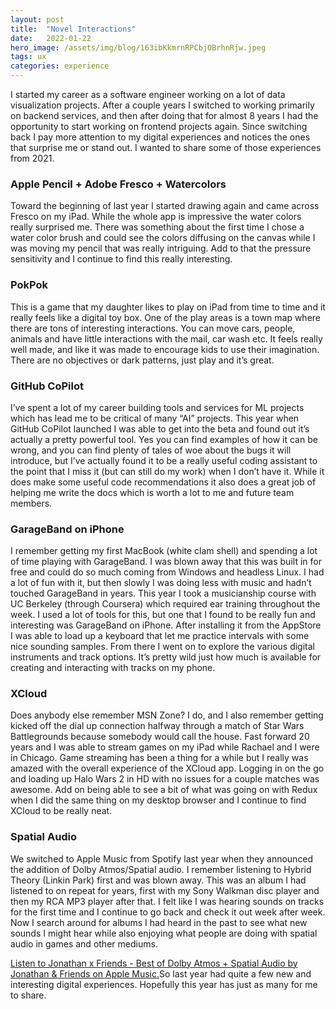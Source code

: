 ```yaml
---
layout:	post
title:	"Novel Interactions"
date:	2022-01-22
hero_image: /assets/img/blog/163ibKkmrnRPCbjOBrhnRjw.jpeg
tags: ux
categories: experience
---
```


I started my career as a software engineer working on a lot of data visualization projects. After a couple years I switched to working primarily on backend services, and then after doing that for almost 8 years I had the opportunity to start working on frontend projects again. Since switching back I pay more attention to my digital experiences and notices the ones that surprise me or stand out. I wanted to share some of those experiences from 2021.

### Apple Pencil + Adobe Fresco + Watercolors

Toward the beginning of last year I started drawing again and came across Fresco on my iPad. While the whole app is impressive the water colors really surprised me. There was something about the first time I chose a water color brush and could see the colors diffusing on the canvas while I was moving my pencil that was really intriguing. Add to that the pressure sensitivity and I continue to find this really interesting.

### PokPok

This is a game that my daughter likes to play on iPad from time to time and it really feels like a digital toy box. One of the play areas is a town map where there are tons of interesting interactions. You can move cars, people, animals and have little interactions with the mail, car wash etc. It feels really well made, and like it was made to encourage kids to use their imagination. There are no objectives or dark patterns, just play and it’s great.

### GitHub CoPilot

I’ve spent a lot of my career building tools and services for ML projects which has lead me to be critical of many “AI” projects. This year when GitHub CoPilot launched I was able to get into the beta and found out it’s actually a pretty powerful tool. Yes you can find examples of how it can be wrong, and you can find plenty of tales of woe about the bugs it will introduce, but I’ve actually found it to be a really useful coding assistant to the point that I miss it (but can still do my work) when I don’t have it. While it does make some useful code recommendations it also does a great job of helping me write the docs which is worth a lot to me and future team members.

### GarageBand on iPhone

I remember getting my first MacBook (white clam shell) and spending a lot of time playing with GarageBand. I was blown away that this was built in for free and could do so much coming from Windows and headless Linux. I had a lot of fun with it, but then slowly I was doing less with music and hadn’t touched GarageBand in years. This year I took a musicianship course with UC Berkeley (through Coursera) which required ear training throughout the week. I used a lot of tools for this, but one that I found to be really fun and interesting was GarageBand on iPhone. After installing it from the AppStore I was able to load up a keyboard that let me practice intervals with some nice sounding samples. From there I went on to explore the various digital instruments and track options. It’s pretty wild just how much is available for creating and interacting with tracks on my phone.

### XCloud

Does anybody else remember MSN Zone? I do, and I also remember getting kicked off the dial up connection halfway through a match of Star Wars Battlegrounds because somebody would call the house. Fast forward 20 years and I was able to stream games on my iPad while Rachael and I were in Chicago. Game streaming has been a thing for a while but I really was amazed with the overall experience of the XCloud app. Logging in on the go and loading up Halo Wars 2 in HD with no issues for a couple matches was awesome. Add on being able to see a bit of what was going on with Redux when I did the same thing on my desktop browser and I continue to find XCloud to be really neat.

### Spatial Audio

We switched to Apple Music from Spotify last year when they announced the addition of Dolby Atmos/Spatial audio. I remember listening to Hybrid Theory (Linkin Park) first and was blown away. This was an album I had listened to on repeat for years, first with my Sony Walkman disc player and then my RCA MP3 player after that. I felt like I was hearing sounds on tracks for the first time and I continue to go back and check it out week after week. Now I search around for albums I had heard in the past to see what new sounds I might hear while also enjoying what people are doing with spatial audio in games and other mediums.

[Listen to Jonathan x Friends - Best of Dolby Atmos + Spatial Audio by Jonathan & Friends on Apple Music.]("https://music.apple.com/us/playlist/jonathan-x-friends-best-of-dolby-atmos-spatial-audio/pl.69e109bfed3148fc9b3b1f70bdb96d33")So last year had quite a few new and interesting digital experiences. Hopefully this year has just as many for me to share.
